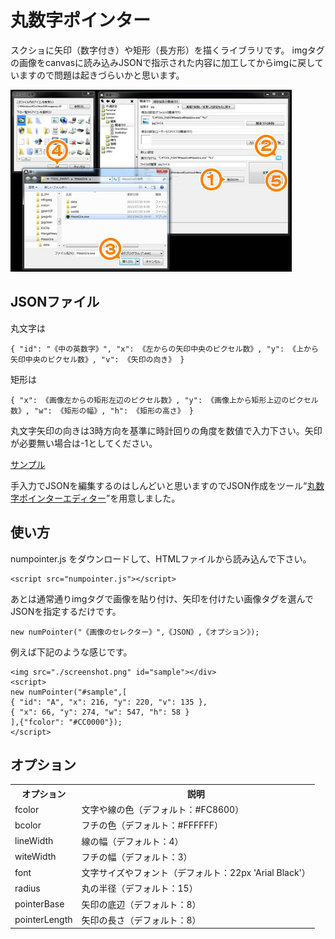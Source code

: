 丸数字ポインター
=========

スクショに矢印（数字付き）や矩形（長方形）を描くライブラリです。
imgタグの画像をcanvasに読み込みJSONで指示された内容に加工してからimgに戻していますので問題は起きづらいかと思います。

![使用例](/numpointer_ytools.jpg)

JSONファイル
---------------------------------
丸文字は

    { "id": "《中の英数字》", "x": 《左からの矢印中央のピクセル数》, "y": 《上から矢印中央のピクセル数》, "v": 《矢印の向き》 }

矩形は

    { "x": 《画像左からの矩形左辺のピクセル数》, "y": 《画像上から矩形上辺のピクセル数》, "w": 《矩形の幅》, "h": 《矩形の高さ》 }

丸文字矢印の向きは3時方向を基準に時計回りの角度を数値で入力下さい。矢印が必要無い場合は-1としてください。

[サンプル](https://tools.uda2.com/numpointer/ "サンプル")

手入力でJSONを編集するのはしんどいと思いますのでJSON作成をツール“[丸数字ポインターエディター](https://tools.uda2.com/numpointer.html "丸数字ポインターエディター")”を用意しました。

使い方
---------------------------------
numpointer.js をダウンロードして、HTMLファイルから読み込んで下さい。

    <script src="numpointer.js"></script>

あとは通常通りimgタグで画像を貼り付け、矢印を付けたい画像タグを選んでJSONを指定するだけです。

	new numPointer("《画像のセレクター》",《JSON》,《オプション》);

例えば下記のような感じです。

    <img src="./screenshot.png" id="sample"></div>
    <script>
    new numPointer("#sample",[
    { "id": "A", "x": 216, "y": 220, "v": 135 },
    { "x": 66, "y": 274, "w": 547, "h": 58 }
    ],{"fcolor": "#CC0000"});
    </script>

オプション
---------------------------------
<table>
  <tr>
    <th>オプション</th><th>説明</th>
  </tr>
  <tr>
    <td>fcolor</td><td>文字や線の色（デフォルト：#FC8600）</td>
  </tr>
  <tr>
    <td>bcolor</td><td>フチの色（デフォルト：#FFFFFF）</td>
  </tr>
  <tr>
    <td>lineWidth</td><td>線の幅（デフォルト：4） </td>
  </tr>
  <tr>
    <td>witeWidth</td><td>フチの幅（デフォルト：3） </td>
  </tr>
  <tr>
    <td>font</td><td>文字サイズやフォント（デフォルト：22px 'Arial Black'） </td>
  </tr>
  <tr>
    <td>radius</td><td>丸の半径（デフォルト：15） </td>
  </tr>
  <tr>
    <td>pointerBase</td><td>矢印の底辺（デフォルト：8） </td>
  </tr>
  <tr>
    <td>pointerLength</td><td>矢印の長さ（デフォルト：8） </td>
  </tr>
</table>
